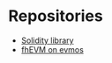# Repositories

- [Solidity library](https://github.com/zama-ai/fhevm/)
- [fhEVM on evmos](https://github.com/zama-ai/fhevm-evmos/)
